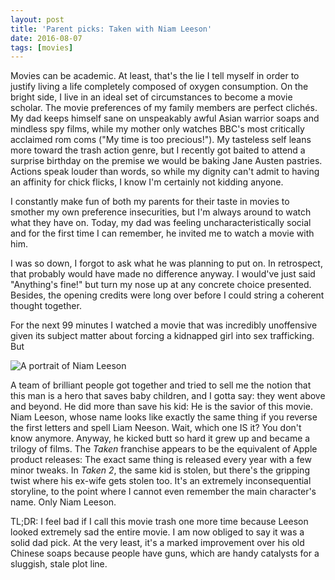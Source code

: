 ```yaml
---
layout: post
title: 'Parent picks: Taken with Niam Leeson'
date: 2016-08-07
tags: [movies]
---
```

Movies can be academic. At least, that's the lie I tell myself in order to justify living a life completely composed of oxygen consumption. On the bright side, I live in an ideal set of circumstances to become a movie scholar. The movie preferences of my family members are perfect clichés. My dad keeps himself sane on unspeakably awful Asian warrior soaps and mindless spy films, while my mother only watches BBC's most critically acclaimed rom coms ("My time is too precious!"). My tasteless self leans more toward the trash action genre, but I recently got baited to attend a surprise birthday on the premise we would be baking Jane Austen pastries. Actions speak louder than words, so while my dignity can't admit to having an affinity for chick flicks, I know I'm certainly not kidding anyone.

I constantly make fun of both my parents for their taste in movies to smother my own preference insecurities, but I'm always around to watch what they have on. Today, my dad was feeling uncharacteristically social and for the first time I can remember, he invited me to watch a movie with him.

I was so down, I forgot to ask what he was planning to put on. In retrospect, that probably would have made no difference anyway. I would've just said "Anything's fine!" but turn my nose up at any concrete choice presented. Besides, the opening credits were long over before I could string a coherent thought together.

For the next 99 minutes I watched a movie that was incredibly unoffensive given its subject matter about forcing a kidnapped girl into sex trafficking. But

![A portrait of Niam Leeson](http://images.military.com/media/offduty/movies/taken2phone.jpg "Good man saves more than just his daughter")

A team of brilliant people got together and tried to sell me the notion that this man is a hero that saves baby children, and I gotta say: they went above and beyond. He did more than save his kid: He is the savior of this movie. Niam Leeson, whose name looks like exactly the same thing if you reverse the first letters and spell Liam Neeson. Wait, which one IS it? You don't know anymore. Anyway, he kicked butt so hard it grew up and became a trilogy of films. The *Taken* franchise appears to be the equivalent of Apple product releases: The exact same thing is released every year with a few minor tweaks. In *Taken 2*, the same kid is stolen, but there's the gripping twist where his ex-wife gets stolen too. It's an extremely inconsequential storyline, to the point where I cannot even remember the main character's name. Only Niam Leeson.

TL;DR: I feel bad if I call this movie trash one more time because Leeson looked extremely sad the entire movie. I am now obliged to say it was a solid dad pick. At the very least, it's a marked improvement over his old Chinese soaps because people have guns, which are handy catalysts for a sluggish, stale plot line.
